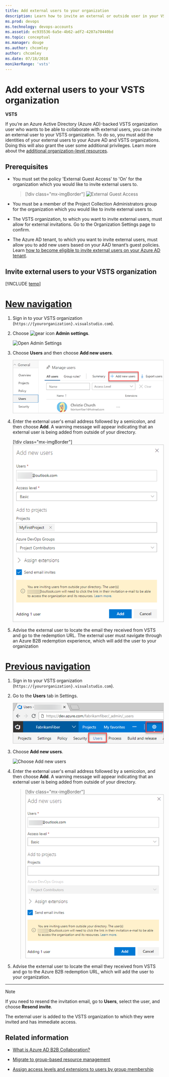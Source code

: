 ```yaml
---
title: Add external users to your organization
description: Learn how to invite an external or outside user in your VSTS (Visual Studio Online, VSO, VSTS) organization
ms.prod: devops
ms.technology: devops-accounts
ms.assetid: ec935536-6a5e-4b62-adf2-4207a70440bd
ms.topic: conceptual
ms.manager: douge
ms.author: chcomley
author: chcomley
ms.date: 07/18/2018
monikerRange: 'vsts'
---
```

# Add external users to your VSTS organization

**VSTS**

If you’re an Azure Active Directory (Azure AD)-backed VSTS organization user who wants to be able to collaborate with external users, you can invite an external user to your VSTS organization. To do so, you must add the identities of your external users to your Azure AD and VSTS organizations. Doing this will also grant the user some additional privileges. Learn more about the [additional organization-level resources](resources-granted-to-project-members.md).

## Prerequisites

* You must set the policy 'External Guest Access' to 'On' for the organization which you would like to invite external users to.

   >[!div class="mx-imgBorder"]
   >![External Guest Access](_img/add-external-user/aad-guest-policy.png)

* You must be a member of the Project Collection Administrators group for the organization which you would like to invite external users to.

* The VSTS organization, to which you want to invite external users, must allow for external invitations. Go to the Organization Settings page to confirm.

* The Azure AD tenant, to which you want to invite external users, must allow you to add new users based on your AAD tenant’s guest policies. Learn [how to become eligible to invite external users on your Azure AD tenant](/azure/active-directory/active-directory-b2b-delegate-invitations).

## Invite external users to your VSTS organization

[!INCLUDE [temp](../../work/_shared/new-agile-hubs-feature.md)]

# [New navigation](#tab/new-nav)

1. Sign in to your VSTS organization (```https://{yourorganization}.visualstudio.com```).

2. Choose ![gear icon](../../_img/icons/gear-icon.png) **Admin settings**.

   ![Open Admin Settings](_img/_shared/open-admin-settings-vert.png)

3. Choose **Users** and then choose **Add new users**.

   ![Choose Add new users](_img/_shared/add-new-users.png)

4. Enter the external user's email address followed by a semicolon, and then choose **Add**. A warning message will appear indicating that an external user is being added from outside of your directory.

   [!div class="mx-imgBorder"]
   ![Add external user to VSTS](_img/add-external-user/add-external-user-vert.png)

5. Advise the external user to locate the email they received from VSTS and go to the redemption URL. The external user must navigate through an Azure B2B redemption experience, which will add the user to your organization

# [Previous navigation](#tab/previous-nav)

1. Sign in to your VSTS organization (```https://{yourorganization}.visualstudio.com```).

2. Go to the **Users** tab in Settings.

   ![Go to the Users tab in Settings](../../_shared/_img/users-hub-updated-ui.png)

3. Choose **Add new users**.

   ![Choose Add new users](_img/add-external-user/choose-add-new-users.png)

4. Enter the external user's email address followed by a semicolon, and then choose **Add**. A warning message will appear indicating that an external user is being added from outside of your directory.

   >[!div class="mx-imgBorder"]
   >![Add external user to VSTS](_img/add-external-user/add-external-user.png)

5. Advise the external user to locate the email they received from VSTS and go to the Azure B2B redemption URL, which will add the user to your organization.

---

>[!Note]
>If you need to resend the invitation email, go to **Users**, select the user, and choose **Resend invite**.

The external user is added to the VSTS organization to which they were invited and has immediate access.

## Related information

* [What is Azure AD B2B Collaboration?](/azure/active-directory/active-directory-b2b-what-is-azure-ad-b2b)

* [Migrate to group-based resource management](migrate-to-group-based-resource-management-in-VSTS.md)

* [Assign access levels and extensions to users by group membership](assign-access-levels-and-extensions-by-group-membership.md)
